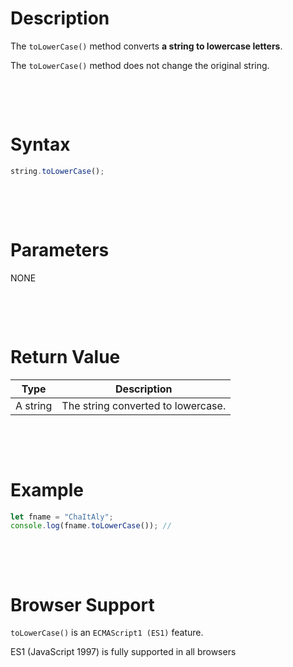 # Description

The `toLowerCase()` method converts **a string to lowercase letters**.

The `toLowerCase()` method does not change the original string.

&nbsp;

&nbsp;

# Syntax

```js
string.toLowerCase();
```

&nbsp;

&nbsp;

# Parameters

NONE

&nbsp;

&nbsp;

# Return Value

| Type     | Description                        |
| -------- | ---------------------------------- |
| A string | The string converted to lowercase. |

&nbsp;

&nbsp;

# Example

```js
let fname = "ChaItAly";
console.log(fname.toLowerCase()); //
```

&nbsp;

&nbsp;

# Browser Support

`toLowerCase()` is an `ECMAScript1 (ES1)` feature.

ES1 (JavaScript 1997) is fully supported in all browsers
